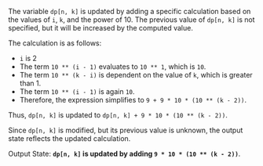 The variable `dp[n, k]` is updated by adding a specific calculation based on the values of `i`, `k`, and the power of 10. The previous value of `dp[n, k]` is not specified, but it will be increased by the computed value.

The calculation is as follows:
- `i` is 2
- The term `10 ** (i - 1)` evaluates to `10 ** 1`, which is `10`.
- The term `10 ** (k - i)` is dependent on the value of `k`, which is greater than 1.
- The term `10 ** (i - 1)` is again `10`.
- Therefore, the expression simplifies to `9 + 9 * 10 * (10 ** (k - 2))`.

Thus, `dp[n, k]` is updated to `dp[n, k] + 9 * 10 * (10 ** (k - 2))`.

Since `dp[n, k]` is modified, but its previous value is unknown, the output state reflects the updated calculation.

Output State: **`dp[n, k]` is updated by adding `9 * 10 * (10 ** (k - 2))`**.